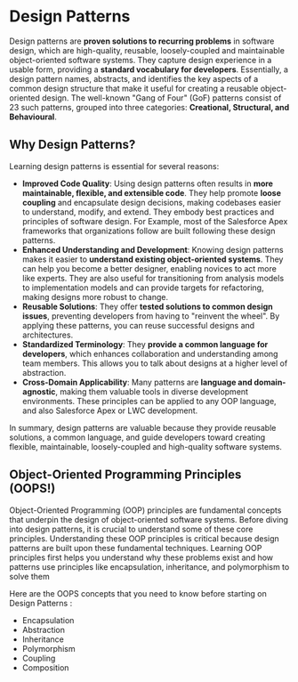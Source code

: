 # Design Patterns 

Design patterns are **proven solutions to recurring problems** in software design, which are high-quality, reusable, loosely-coupled and maintainable object-oriented software systems. They capture design experience in a usable form, providing a **standard vocabulary for developers**. Essentially, a design pattern names, abstracts, and identifies the key aspects of a common design structure that make it useful for creating a reusable object-oriented design. The well-known "Gang of Four" (GoF) patterns consist of 23 such patterns, grouped into three categories: **Creational, Structural, and Behavioural**.

## Why Design Patterns?

Learning design patterns is essential for several reasons:

- **Improved Code Quality**: Using design patterns often results in **more maintainable, flexible, and extensible code**. They help promote **loose coupling** and encapsulate design decisions, making codebases easier to understand, modify, and extend. They embody best practices and principles of software design. For Example, most of the Salesforce Apex frameworks that organizations follow are built following these design patterns.
- **Enhanced Understanding and Development**: Knowing design patterns makes it easier to **understand existing object-oriented systems**. They can help you become a better designer, enabling novices to act more like experts. They are also useful for transitioning from analysis models to implementation models and can provide targets for refactoring, making designs more robust to change.
- **Reusable Solutions**: They offer **tested solutions to common design issues**, preventing developers from having to "reinvent the wheel". By applying these patterns, you can reuse successful designs and architectures.
- **Standardized Terminology**: They **provide a common language for developers**, which enhances collaboration and understanding among team members. This allows you to talk about designs at a higher level of abstraction.
- **Cross-Domain Applicability**: Many patterns are **language and domain-agnostic**, making them valuable tools in diverse development environments. These principles can be applied to any OOP language, and also Salesforce Apex or LWC development.

In summary, design patterns are valuable because they provide reusable solutions, a common language, and guide developers toward creating flexible, maintainable, loosely-coupled and high-quality software systems.

## Object-Oriented Programming Principles (OOPS!)

Object-Oriented Programming (OOP) principles are fundamental concepts that underpin the design of object-oriented software systems. Before diving into design patterns, it is crucial to understand some of these core principles. Understanding these OOP principles is critical because design patterns are built upon these fundamental techniques. Learning OOP principles first helps you understand why these problems exist and how patterns use principles like encapsulation, inheritance, and polymorphism to solve them

Here are the OOPS concepts that you need to know before starting on Design Patterns :
- Encapsulation
- Abstraction
- Inheritance
- Polymorphism
- Coupling
- Composition
